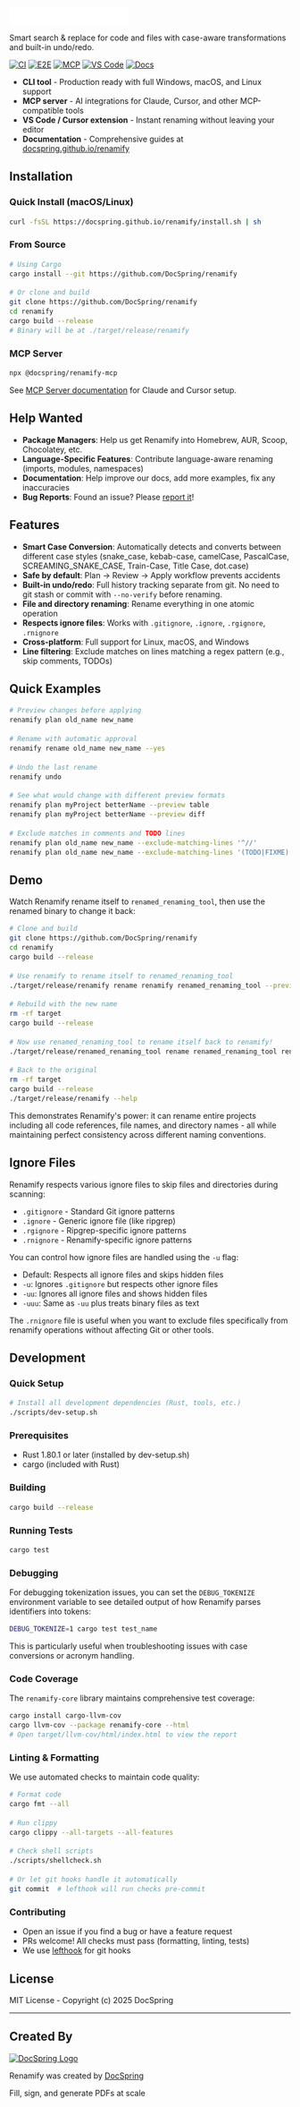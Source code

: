 <picture><source media="(prefers-color-scheme: dark)" srcset="docs/src/assets/logo-white-wordmark.svg"><source media="(prefers-color-scheme: light)" srcset="docs/src/assets/logo-wordmark.svg"><img alt="Renamify logo" src="docs/src/assets/logo-white-wordmark.svg" height="32" align="absmiddle"></picture>

Smart search & replace for code and files with case-aware transformations and built-in undo/redo.

[![CI](https://github.com/DocSpring/renamify/actions/workflows/ci.yml/badge.svg)](https://github.com/DocSpring/renamify/actions/workflows/ci.yml)
[![E2E](https://github.com/DocSpring/renamify/actions/workflows/e2e.yml/badge.svg)](https://github.com/DocSpring/renamify/actions/workflows/e2e.yml)
[![MCP](https://github.com/DocSpring/renamify/actions/workflows/mcp.yml/badge.svg)](https://github.com/DocSpring/renamify/actions/workflows/mcp.yml)
[![VS Code](https://github.com/DocSpring/renamify/actions/workflows/vscode.yml/badge.svg)](https://github.com/DocSpring/renamify/actions/workflows/vscode.yml)
[![Docs](https://github.com/DocSpring/renamify/actions/workflows/docs.yml/badge.svg)](https://docspring.github.io/renamify/)

- **CLI tool** - Production ready with full Windows, macOS, and Linux support<br>
- **MCP server** - AI integrations for Claude, Cursor, and other MCP-compatible tools<br>
- **VS Code / Cursor extension** - Instant renaming without leaving your editor<br>
- **Documentation** - Comprehensive guides at [docspring.github.io/renamify](https://docspring.github.io/renamify/)

## Installation

### Quick Install (macOS/Linux)

```bash
curl -fsSL https://docspring.github.io/renamify/install.sh | sh
```

### From Source

```bash
# Using Cargo
cargo install --git https://github.com/DocSpring/renamify

# Or clone and build
git clone https://github.com/DocSpring/renamify
cd renamify
cargo build --release
# Binary will be at ./target/release/renamify
```

### MCP Server

```bash
npx @docspring/renamify-mcp
```

See [MCP Server documentation](https://docspring.github.io/renamify/mcp/overview/) for Claude and Cursor setup.

## Help Wanted

- **Package Managers**: Help us get Renamify into Homebrew, AUR, Scoop, Chocolatey, etc.
- **Language-Specific Features**: Contribute language-aware renaming (imports, modules, namespaces)
- **Documentation**: Help improve our docs, add more examples, fix any inaccuracies
- **Bug Reports**: Found an issue? Please [report it](https://github.com/DocSpring/renamify/issues)!

## Features

- **Smart Case Conversion**: Automatically detects and converts between different case styles (snake_case, kebab-case, camelCase, PascalCase, SCREAMING_SNAKE_CASE, Train-Case, Title Case, dot.case)
- **Safe by default**: Plan → Review → Apply workflow prevents accidents
- **Built-in undo/redo**: Full history tracking separate from git. No need to git stash or commit with `--no-verify` before renaming.
- **File and directory renaming**: Rename everything in one atomic operation
- **Respects ignore files**: Works with `.gitignore`, `.ignore`, `.rgignore`, `.rnignore`
- **Cross-platform**: Full support for Linux, macOS, and Windows
- **Line filtering**: Exclude matches on lines matching a regex pattern (e.g., skip comments, TODOs)

## Quick Examples

```bash
# Preview changes before applying
renamify plan old_name new_name

# Rename with automatic approval
renamify rename old_name new_name --yes

# Undo the last rename
renamify undo

# See what would change with different preview formats
renamify plan myProject betterName --preview table
renamify plan myProject betterName --preview diff

# Exclude matches in comments and TODO lines
renamify plan old_name new_name --exclude-matching-lines '^//'
renamify plan old_name new_name --exclude-matching-lines '(TODO|FIXME)'
```

## Demo

Watch Renamify rename itself to `renamed_renaming_tool`, then use the renamed binary to change it back:

```bash
# Clone and build
git clone https://github.com/DocSpring/renamify
cd renamify
cargo build --release

# Use renamify to rename itself to renamed_renaming_tool
./target/release/renamify rename renamify renamed_renaming_tool --preview table

# Rebuild with the new name
rm -rf target
cargo build --release

# Now use renamed_renaming_tool to rename itself back to renamify!
./target/release/renamed_renaming_tool rename renamed_renaming_tool renamify --preview table

# Back to the original
rm -rf target
cargo build --release
./target/release/renamify --help
```

This demonstrates Renamify's power: it can rename entire projects including all code references, file names, and directory names - all while maintaining perfect consistency across different naming conventions.

## Ignore Files

Renamify respects various ignore files to skip files and directories during scanning:

- `.gitignore` - Standard Git ignore patterns
- `.ignore` - Generic ignore file (like ripgrep)
- `.rgignore` - Ripgrep-specific ignore patterns
- `.rnignore` - Renamify-specific ignore patterns

You can control how ignore files are handled using the `-u` flag:

- Default: Respects all ignore files and skips hidden files
- `-u`: Ignores `.gitignore` but respects other ignore files
- `-uu`: Ignores all ignore files and shows hidden files
- `-uuu`: Same as `-uu` plus treats binary files as text

The `.rnignore` file is useful when you want to exclude files specifically from renamify operations without affecting Git or other tools.

## Development

### Quick Setup

```bash
# Install all development dependencies (Rust, tools, etc.)
./scripts/dev-setup.sh
```

### Prerequisites

- Rust 1.80.1 or later (installed by dev-setup.sh)
- cargo (included with Rust)

### Building

```bash
cargo build --release
```

### Running Tests

```bash
cargo test
```

### Debugging

For debugging tokenization issues, you can set the `DEBUG_TOKENIZE` environment variable to see detailed output of how Renamify parses identifiers into tokens:

```bash
DEBUG_TOKENIZE=1 cargo test test_name
```

This is particularly useful when troubleshooting issues with case conversions or acronym handling.

### Code Coverage

The `renamify-core` library maintains comprehensive test coverage:

```bash
cargo install cargo-llvm-cov
cargo llvm-cov --package renamify-core --html
# Open target/llvm-cov/html/index.html to view the report
```

### Linting & Formatting

We use automated checks to maintain code quality:

```bash
# Format code
cargo fmt --all

# Run clippy
cargo clippy --all-targets --all-features

# Check shell scripts
./scripts/shellcheck.sh

# Or let git hooks handle it automatically
git commit  # lefthook will run checks pre-commit
```

### Contributing

- Open an issue if you find a bug or have a feature request
- PRs welcome! All checks must pass (formatting, linting, tests)
- We use [lefthook](https://github.com/evilmartians/lefthook) for git hooks

## License

MIT License - Copyright (c) 2025 DocSpring

---

## Created By

<a href="https://docspring.com">
  <img src="https://docspring.com/assets/logo-text-1e09b5522ee8602e08f1e3c4851e1657b14bd49e2e633618c344b4dc23fcbf79.svg" alt="DocSpring Logo" width="200">
</a>

Renamify was created by [DocSpring](https://docspring.com)

Fill, sign, and generate PDFs at scale
